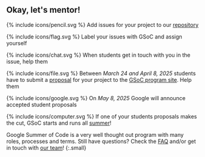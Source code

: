 ## Okay, let's mentor!

<span>{% include icons/pencil.svg %} Add issues for your project to our
[repository](https://github.com/openSUSE/mentoring/issues)

<span>{% include icons/flag.svg %} Label your issues with GSoC and
assign yourself

<span>{% include icons/chat.svg %} When students get in touch with you
in the issue, help them

<span>{% include icons/file.svg %} Between *March 24 and April 8, 2025*
students have to submit a
[proposal](http://write.flossmanuals.net/gsocstudentguide/writing-a-proposal/)
for your project to the
[GSoC program site](https://summerofcode.withgoogle.com/). Help them

<span>{% include icons/google.svg %} On *May 8, 2025* Google will
announce accepted student proposals

<span>{% include icons/computer.svg %} If one of your students
proposals makes the cut, GSoC starts and runs all
[summer](https://developers.google.com/open-source/gsoc/timeline)!

Google Summer of Code is a very well thought out program with many
roles, processes and terms. Still have questions? Check the
[FAQ](https://developers.google.com/open-source/gsoc/faq)
and/or get in touch with [our team](mailto:opensuse-project@opensuse.org)!
{:.small}
